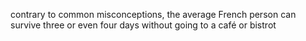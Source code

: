 contrary to common misconceptions, the average French person can survive three or even four days without going to a café or bistrot
